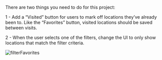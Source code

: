 There are two things you need to do for this project:

1 - Add a “Visited” button for users to mark off locations they’ve already been to. Like the “Favorites” button, visited locations should be saved between visits.

2 - When the user selects one of the filters, change the UI to only show locations that match the filter criteria.

![filterFavorites](https://user-images.githubusercontent.com/44428775/104030680-0b517c80-51cc-11eb-8900-9024fb87f253.gif)